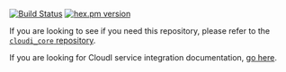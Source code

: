 [![Build Status](https://app.travis-ci.com/CloudI/cloudi_service_tcp.svg?branch=master)](https://app.travis-ci.com/CloudI/cloudi_service_tcp)
[![hex.pm version](https://img.shields.io/hexpm/v/cloudi_service_tcp.svg)](https://hex.pm/packages/cloudi_service_tcp)

If you are looking to see if you need this repository, please refer to the [`cloudi_core` repository](https://github.com/CloudI/cloudi_core#about).

If you are looking for CloudI service integration documentation, [go here](https://github.com/CloudI/CloudI#integration).

